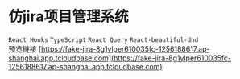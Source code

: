 # 仿jira项目管理系统
`React Hooks`  `TypeScript` `React Query` `React-beautiful-dnd`   
预览链接 [https://fake-jira-8g1ylper610035fc-1256188617.ap-shanghai.app.tcloudbase.com](https://fake-jira-8g1ylper610035fc-1256188617.ap-shanghai.app.tcloudbase.com)
